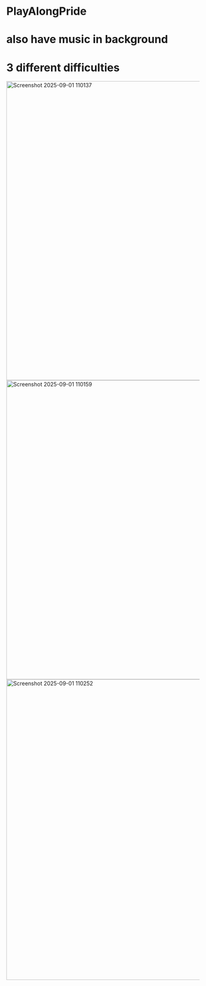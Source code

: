 ﻿# PlayAlongPride
# also have music in background 
# 3 different difficulties


<img width="1095" height="779" alt="Screenshot 2025-09-01 110137" src="https://github.com/user-attachments/assets/ab87f566-b3f0-4a88-9842-b9b9a971e2ad" />


<img width="1091" height="779" alt="Screenshot 2025-09-01 110159" src="https://github.com/user-attachments/assets/ab0fa416-08d0-4ac6-97b1-9682f9541d85" />


<img width="1097" height="783" alt="Screenshot 2025-09-01 110252" src="https://github.com/user-attachments/assets/fd6d117a-af19-4fa8-ad52-8a1272ddfcc6" />
